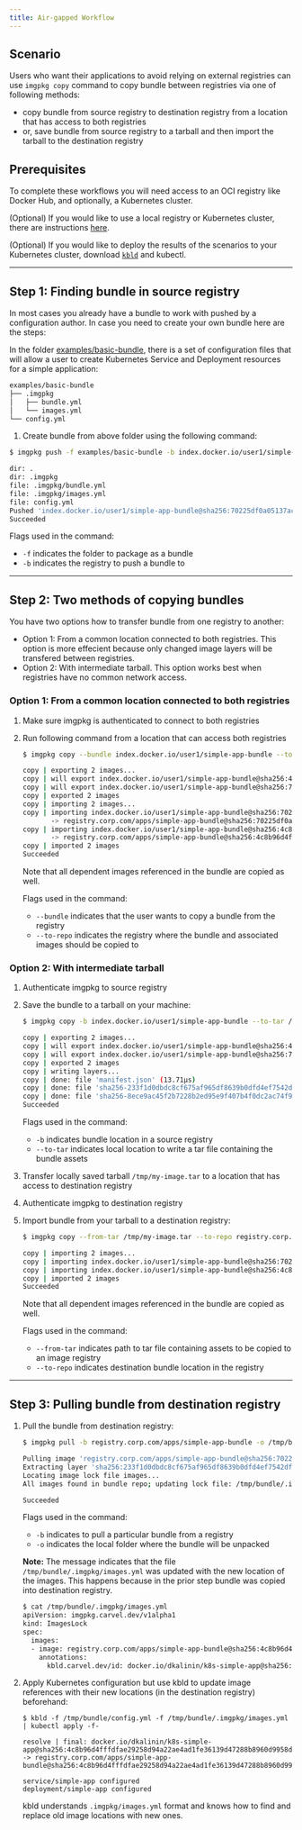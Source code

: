 ```yaml
---
title: Air-gapped Workflow
---
```


## Scenario

Users who want their applications to avoid relying on external registries can use `imgpkg copy` command to copy bundle between registries via one of following methods:

- copy bundle from source registry to destination registry from a location that has access to both registries
- or, save bundle from source registry to a tarball and then import the tarball to the destination registry

## Prerequisites

To complete these workflows you will need access to an OCI registry like Docker Hub, and optionally, 
a Kubernetes cluster.

(Optional) If you would like to use a local registry or Kubernetes cluster, there are instructions [here](https://kind.sigs.k8s.io/docs/user/local-registry/).

(Optional) If you would like to deploy the results of the scenarios to your Kubernetes cluster, download [`kbld`](https://get-kbld.io/) and kubectl.

---
## Step 1: Finding bundle in source registry

In most cases you already have a bundle to work with pushed by a configuration author. In case you need to create your own bundle here are the steps:

In the folder [examples/basic-bundle](../examples/basic-bundle), there is a set of configuration files that
will allow a user to create Kubernetes Service and Deployment resources for a simple application:

```bash
examples/basic-bundle
├── .imgpkg
│   ├── bundle.yml
│   └── images.yml
└── config.yml
```

1. Create bundle from above folder using the following command:

```bash
$ imgpkg push -f examples/basic-bundle -b index.docker.io/user1/simple-app-bundle

dir: .
dir: .imgpkg
file: .imgpkg/bundle.yml
file: .imgpkg/images.yml
file: config.yml
Pushed 'index.docker.io/user1/simple-app-bundle@sha256:70225df0a05137ac385c95eb69f89ded3e7ef3a0c34db43d7274fd9eba3705bb'
Succeeded
```

Flags used in the command:
  * `-f` indicates the folder to package as a bundle
  * `-b` indicates the registry to push a bundle to

---
## Step 2: Two methods of copying bundles

You have two options how to transfer bundle from one registry to another:

- Option 1: From a common location connected to both registries. This option is more effecient because only changed image layers will be transfered between registries.
- Option 2: With intermediate tarball. This option works best when registries have no common network access.

### Option 1: From a common location connected to both registries

1. Make sure imgpkg is authenticated to connect to both registries

1. Run following command from a location that can access both registries

    ```bash
    $ imgpkg copy --bundle index.docker.io/user1/simple-app-bundle --to-repo registry.corp.com/apps/simple-app-bundle

    copy | exporting 2 images...
    copy | will export index.docker.io/user1/simple-app-bundle@sha256:4c8b96d4fffdfae29258d94a22ae4ad1fe36139d47288b8960d9958d1e63a9d0
    copy | will export index.docker.io/user1/simple-app-bundle@sha256:70225df0a05137ac385c95eb69f89ded3e7ef3a0c34db43d7274fd9eba3705bb
    copy | exported 2 images
    copy | importing 2 images...
    copy | importing index.docker.io/user1/simple-app-bundle@sha256:70225df0a05137ac385c95eb69f89ded3e7ef3a0c34db43d7274fd9eba3705bb
           -> registry.corp.com/apps/simple-app-bundle@sha256:70225df0a05137ac385c95eb69f89ded3e7ef3a0c34db43d7274fd9eba3705bb...
    copy | importing index.docker.io/user1/simple-app-bundle@sha256:4c8b96d4fffdfae29258d94a22ae4ad1fe36139d47288b8960d9958d1e63a9d0
           -> registry.corp.com/apps/simple-app-bundle@sha256:4c8b96d4fffdfae29258d94a22ae4ad1fe36139d47288b8960d9958d1e63a9d0...
    copy | imported 2 images
    Succeeded
    ```

    Note that all dependent images referenced in the bundle are copied as well.

    Flags used in the command:
      * `--bundle` indicates that the user wants to copy a bundle from the registry
      * `--to-repo` indicates the registry where the bundle and associated images should be copied to

### Option 2: With intermediate tarball

1. Authenticate imgpkg to source registry

1. Save the bundle to a tarball on your machine:

    ```bash
    $ imgpkg copy -b index.docker.io/user1/simple-app-bundle --to-tar /tmp/my-image.tar

    copy | exporting 2 images...
    copy | will export index.docker.io/user1/simple-app-bundle@sha256:4c8b96d4fffdfae29258d94a22ae4ad1fe36139d47288b8960d9958d1e63a9d0
    copy | will export index.docker.io/user1/simple-app-bundle@sha256:70225df0a05137ac385c95eb69f89ded3e7ef3a0c34db43d7274fd9eba3705bb
    copy | exported 2 images
    copy | writing layers...
    copy | done: file 'manifest.json' (13.71µs)
    copy | done: file 'sha256-233f1d0dbdc8cf675af965df8639b0dfd4ef7542dfc9fcfd03bfc45c570b0e4d.tar.gz' (47.616µs)
    copy | done: file 'sha256-8ece9ac45f2b7228b2ed95e9f407b4f0dc2ac74f93c62ff1156f24c53042ba54.tar.gz' (43.204905ms)
    Succeeded
    ```

    Flags used in the command:
      * `-b` indicates bundle location in a source registry
      * `--to-tar` indicates local location to write a tar file containing the bundle assets

1. Transfer locally saved tarball `/tmp/my-image.tar` to a location that has access to destination registry

1. Authenticate imgpkg to destination registry

1. Import bundle from your tarball to a destination registry:

    ```bash
    $ imgpkg copy --from-tar /tmp/my-image.tar --to-repo registry.corp.com/apps/simple-app-bundle

    copy | importing 2 images...
    copy | importing index.docker.io/user1/simple-app-bundle@sha256:70225df0a05137ac385c95eb69f89ded3e7ef3a0c34db43d7274fd9eba3705bb -> registry.corp.com/apps/simple-app-bundle@sha256:70225df0a05137ac385c95eb69f89ded3e7ef3a0c34db43d7274fd9eba3705bb...
    copy | importing index.docker.io/user1/simple-app-bundle@sha256:4c8b96d4fffdfae29258d94a22ae4ad1fe36139d47288b8960d9958d1e63a9d0 -> registry.corp.com/apps/simple-app-bundle@sha256:4c8b96d4fffdfae29258d94a22ae4ad1fe36139d47288b8960d9958d1e63a9d0...
    copy | imported 2 images
    Succeeded
    ```

    Note that all dependent images referenced in the bundle are copied as well.

    Flags used in the command:
      * `--from-tar` indicates path to tar file containing assets to be copied to an image registry
      * `--to-repo` indicates destination bundle location in the registry

---
## Step 3: Pulling bundle from destination registry

1. Pull the bundle from destination registry:

    ```bash
    $ imgpkg pull -b registry.corp.com/apps/simple-app-bundle -o /tmp/bundle

    Pulling image 'registry.corp.com/apps/simple-app-bundle@sha256:70225df0a05137ac385c95eb69f89ded3e7ef3a0c34db43d7274fd9eba3705bb'
    Extracting layer 'sha256:233f1d0dbdc8cf675af965df8639b0dfd4ef7542dfc9fcfd03bfc45c570b0e4d' (1/1)
    Locating image lock file images...
    All images found in bundle repo; updating lock file: /tmp/bundle/.imgpkg/images.yml

    Succeeded
    ```

    Flags used in the command:
      * `-b` indicates to pull a particular bundle from a registry
      * `-o` indicates the local folder where the bundle will be unpacked

    __Note:__ The message indicates that the file `/tmp/bundle/.imgpkg/images.yml` was updated with the new location of the images. This happens because in the prior step bundle was copied into destination registry.

    ```bash
    $ cat /tmp/bundle/.imgpkg/images.yml
    apiVersion: imgpkg.carvel.dev/v1alpha1
    kind: ImagesLock
    spec:
      images:
      - image: registry.corp.com/apps/simple-app-bundle@sha256:4c8b96d4fffdfae29258d94a22ae4ad1fe36139d47288b8960d9958d1e63a9d0
        annotations:
          kbld.carvel.dev/id: docker.io/dkalinin/k8s-simple-app@sha256:4c8b96d4fffdfae29258d94a22ae4ad1fe36139d47288b8960d9958d1e63a9d0
    ```

1. Apply Kubernetes configuration but use kbld to update image references with their new locations (in the destination registry) beforehand:

    ```shell
    $ kbld -f /tmp/bundle/config.yml -f /tmp/bundle/.imgpkg/images.yml | kubectl apply -f-

    resolve | final: docker.io/dkalinin/k8s-simple-app@sha256:4c8b96d4fffdfae29258d94a22ae4ad1fe36139d47288b8960d9958d1e63a9d0 -> registry.corp.com/apps/simple-app-bundle@sha256:4c8b96d4fffdfae29258d94a22ae4ad1fe36139d47288b8960d9958d1e63a9d0

    service/simple-app configured
    deployment/simple-app configured
    ```

    kbld understands `.imgpkg/images.yml` format and knows how to find and replace old image locations with new ones.
